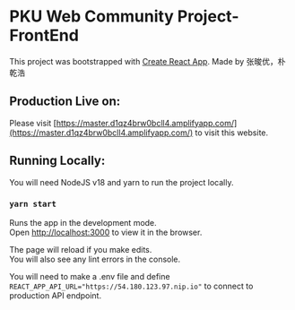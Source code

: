 # PKU Web Community Project- FrontEnd

This project was bootstrapped with [Create React App](https://github.com/facebook/create-react-app). Made by 张晙优，朴乾浩

## Production Live on:

Please visit [https://master.d1qz4brw0bcll4.amplifyapp.com/](https://master.d1qz4brw0bcll4.amplifyapp.com/) to visit this website.

## Running Locally:
You will need NodeJS v18 and yarn to run the project locally.

### `yarn start`

Runs the app in the development mode.\
Open [http://localhost:3000](http://localhost:3000) to view it in the browser.

The page will reload if you make edits.\
You will also see any lint errors in the console.

You will need to make a .env file and define ```REACT_APP_API_URL="https://54.180.123.97.nip.io"``` to connect to production API endpoint.
